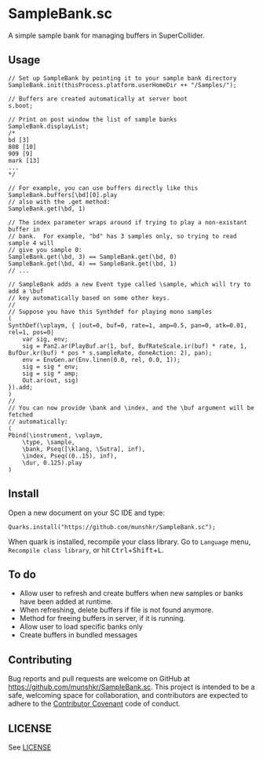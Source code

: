# SampleBank.sc

A simple sample bank for managing buffers in SuperCollider.

## Usage

```supercollider
// Set up SampleBank by pointing it to your sample bank directory
SampleBank.init(thisProcess.platform.userHomeDir ++ "/Samples/");

// Buffers are created automatically at server boot
s.boot;

// Print on post window the list of sample banks
SampleBank.displayList;
/*
bd [3]
808 [10]
909 [9]
mark [13]
...
*/

// For example, you can use buffers directly like this
SampleBank.buffers[\bd][0].play
// also with the .get method:
SampleBank.get(\bd, 1)

// The index parameter wraps around if trying to play a non-existant buffer in
// bank.  For example, "bd" has 3 samples only, so trying to read sample 4 will
// give you sample 0:
SampleBank.get(\bd, 3) == SampleBank.get(\bd, 0)
SampleBank.get(\bd, 4) == SampleBank.get(\bd, 1)
// ...

// SampleBank adds a new Event type called \sample, which will try to add a \buf
// key automatically based on some other keys.
//
// Suppose you have this Synthdef for playing mono samples
(
SynthDef(\vplaym, { |out=0, buf=0, rate=1, amp=0.5, pan=0, atk=0.01, rel=1, pos=0|
	var sig, env;
	sig = Pan2.ar(PlayBuf.ar(1, buf, BufRateScale.ir(buf) * rate, 1, BufDur.kr(buf) * pos * s.sampleRate, doneAction: 2), pan);
	env = EnvGen.ar(Env.linen(0.0, rel, 0.0, 1));
	sig = sig * env;
	sig = sig * amp;
	Out.ar(out, sig)
}).add;
)
//
// You can now provide \bank and \index, and the \buf argument will be fetched
// automatically:
(
Pbind(\instrument, \vplaym,
	\type, \sample,
	\bank, Pseq([\klang, \Sutra], inf),
	\index, Pseq((0..15), inf),
	\dur, 0.125).play
)
```

## Install

Open a new document on your SC IDE and type:

```
Quarks.install("https://github.com/munshkr/SampleBank.sc");
```

When quark is installed, recompile your class library. Go to `Language` menu,
`Recompile class library`, or hit
<kbd>Ctrl</kbd>+<kbd>Shift</kbd>+<kbd>L</kbd>.

## To do

* Allow user to refresh and create buffers when new samples or banks have been
  added at runtime.
* When refreshing, delete buffers if file is not found anymore.
* Method for freeing buffers in server, if it is running.
* Allow user to load specific banks only
* Create buffers in bundled messages

## Contributing

Bug reports and pull requests are welcome on GitHub at
https://github.com/munshkr/SampleBank.sc.  This project is intended to be a
safe, welcoming space for collaboration, and contributors are expected to
adhere to the [Contributor Covenant](http://contributor-covenant.org) code of
conduct.

## LICENSE

See [LICENSE](LICENSE)
